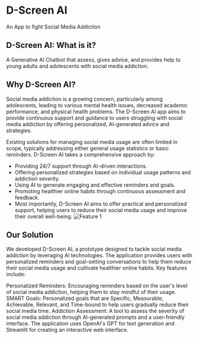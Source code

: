 # D-Screen AI 

An App to fight Social Media Addiction  

## D-Screen AI: What is it?

A Generative AI Chatbot that assess, gives advice, and provides help to young adults and adolescents with social media addiction. 

## Why D-Screen AI? 

Social media addiction is a growing concern, particularly among adolescents, leading to various mental health issues, decreased academic performance, and physical health problems. The D-Screen AI app aims to provide continuous support and guidance to users struggling with social media addiction by offering personalized, AI-generated advice and strategies.

Existing solutions for managing social media usage are often limited in scope, typically addressing either general usage statistics or basic reminders. D-Screen AI takes a comprehensive approach by:

- Providing 24/7 support through AI-driven interactions.
- Offering personalized strategies based on individual usage patterns and addiction severity.
- Using AI to generate engaging and effective reminders and goals.
- Promoting healthier online habits through continuous assessment and feedback.
- Most importantly, D-Screen AI aims to offer practical and personalized support, helping users to reduce their social media 
  usage and improve their overall well-being. 
![Feature 1](https://github.com/michaelchan02/D-Screen-AI/assets/167054362/4a6251a5-50ff-49b0-8c65-67f09d6eb72f)

## Our Solution

We developed D-Screen AI, a prototype designed to tackle social media addiction by leveraging AI technologies. The application provides users with personalized reminders and goal-setting conversations to help them reduce their social media usage and cultivate healthier online habits. Key features include:

Personalized Reminders: Encouraging reminders based on the user's level of social media addiction, helping them to stay mindful of their usage.
SMART Goals: Personalized goals that are Specific, Measurable, Achievable, Relevant, and Time-bound to help users gradually reduce their social media time.
Addiction Assessment: A tool to assess the severity of social media addiction through AI-generated prompts and a user-friendly interface.
The application uses OpenAI's GPT for text generation and Streamlit for creating an interactive web interface.
